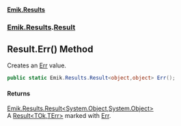 #### [Emik.Results](index.md 'index')
### [Emik.Results](Emik.Results.md 'Emik.Results').[Result](Result.md 'Emik.Results.Result')

## Result.Err() Method

Creates an [Err](Result{TOk,TErr}.Err.md 'Emik.Results.Result<TOk,TErr>.Err') value.

```csharp
public static Emik.Results.Result<object,object> Err();
```

#### Returns
[Emik.Results.Result&lt;](Result{TOk,TErr}.md 'Emik.Results.Result<TOk,TErr>')[System.Object](https://docs.microsoft.com/en-us/dotnet/api/System.Object 'System.Object')[,](Result{TOk,TErr}.md 'Emik.Results.Result<TOk,TErr>')[System.Object](https://docs.microsoft.com/en-us/dotnet/api/System.Object 'System.Object')[&gt;](Result{TOk,TErr}.md 'Emik.Results.Result<TOk,TErr>')  
A [Result&lt;TOk,TErr&gt;](Result{TOk,TErr}.md 'Emik.Results.Result<TOk,TErr>') marked with [Err](Result{TOk,TErr}.Err.md 'Emik.Results.Result<TOk,TErr>.Err').